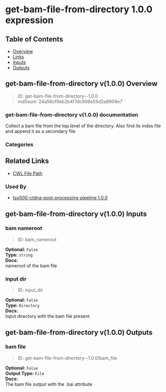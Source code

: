 
get-bam-file-from-directory 1.0.0 expression
============================================

## Table of Contents
  
- [Overview](#get-bam-file-from-directory-v100-overview)  
- [Links](#related-links)  
- [Inputs](#get-bam-file-from-directory-v100-inputs)  
- [Outputs](#get-bam-file-from-directory-v100-outputs)  


## get-bam-file-from-directory v(1.0.0) Overview



  
> ID: get-bam-file-from-directory--1.0.0  
> md5sum: 24a56cf9eb2b4f7dc906e55d2a8906e7

### get-bam-file-from-directory v(1.0.0) documentation
  
Collect a bam file from the top level of the directory.
Also find its index file and append it as a secondary file

### Categories
  


## Related Links
  
- [CWL File Path](../../../../../../expressions/get-bam-file-from-directory/1.0.0/get-bam-file-from-directory__1.0.0.cwl)  


### Used By
  
- [tso500-ctdna-post-processing-pipeline 1.0.0](../../../workflows/tso500-ctdna-post-processing-pipeline/1.0.0/tso500-ctdna-post-processing-pipeline__1.0.0.md)  

  


## get-bam-file-from-directory v(1.0.0) Inputs

### bam nameroot



  
> ID: bam_nameroot
  
**Optional:** `False`  
**Type:** `string`  
**Docs:**  
nameroot of the bam file


### input dir



  
> ID: input_dir
  
**Optional:** `False`  
**Type:** `Directory`  
**Docs:**  
Input directory with the bam file present

  


## get-bam-file-from-directory v(1.0.0) Outputs

### bam file



  
> ID: get-bam-file-from-directory--1.0.0/bam_file  

  
**Optional:** `False`  
**Output Type:** `File`  
**Docs:**  
The bam file output with the .bai attribute
  

  

